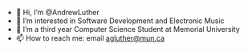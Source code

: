 - 👋 Hi, I’m @AndrewLuther
- 👀 I’m interested in Software Development and Electronic Music
- 🌱 I’m a third year Computer Science Student at Memorial University
- 📫 How to reach me: email agluther@mun.ca

<!---
AndrewLuther/AndrewLuther is a ✨ special ✨ repository because its `README.md` (this file) appears on your GitHub profile.
You can click the Preview link to take a look at your changes.
--->
